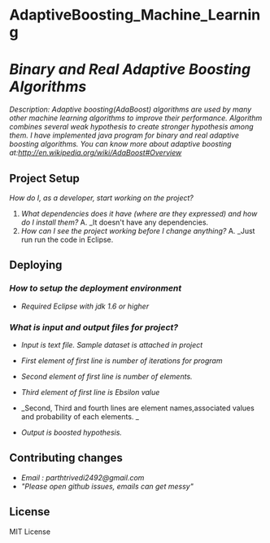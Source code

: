 AdaptiveBoosting_Machine_Learning
=================================
# _Binary and Real Adaptive Boosting Algorithms_

_Description: Adaptive boosting(AdaBoost) algorithms are used by many other machine learning algorithms to improve their performance. Algorithm combines several weak hypothesis to create stronger hypothesis among them. I have implemented java program for binary and real adaptive boosting algorithms. You can know more about adaptive boosting at:http://en.wikipedia.org/wiki/AdaBoost#Overview_

## Project Setup

_How do I, as a developer, start working on the project?_ 

1. _What dependencies does it have (where are they expressed) and how do I install them?_
A. _It doesn't have any dependencies.
2. _How can I see the project working before I change anything?_
A. _Just run run the code in Eclipse.

## Deploying

### _How to setup the deployment environment_

- _Required Eclipse with jdk 1.6 or higher_

### _What is input and output files for project?_

- _Input is text file. Sample dataset is attached in project_

- _First element of first line is number of iterations for program_

- _Second element of first line is number of elements._

- _Third element of first line is Ebsilon value_

- _Second, Third and fourth lines are element names,associated values and probability of each elements. _

- _Output is boosted hypothesis._

## Contributing changes

- _Email : parthtrivedi2492@gmail.com_
- _"Please open github issues, emails can get messy"_

## License
MIT License

